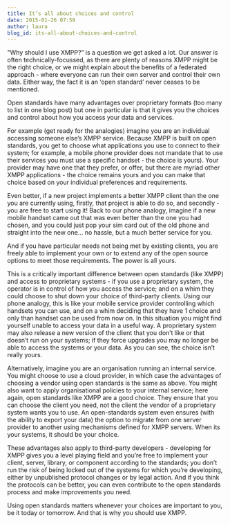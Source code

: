 ```yaml
---
title: It’s all about choices and control
date: 2015-01-26 07:59
author: laura
blog_id: its-all-about-choices-and-control
---
```


"Why should I use XMPP?” is a question we get asked a lot. Our answer is often technically-focussed, as there are plenty of reasons XMPP might be the right choice, or we might explain about the benefits of a federated approach - where everyone can run their own server and control their own data. Either way, the fact it is an ‘open standard’ never ceases to be mentioned.

Open standards have many advantages over proprietary formats (too many to list in one blog post) but one in particular is that it gives you the choices and control about how you access your data and services.

For example (get ready for the analogies) imagine you are an individual accessing someone else’s XMPP service. Because XMPP is built on open standards, you get to choose what applications you use to connect to their system; for example, a mobile phone provider does not mandate that to use their services you must use a specific handset - the choice is yours). Your provider may have one that they prefer, or offer, but there are myriad other XMPP applications - the choice remains yours and you can make that choice based on your individual preferences and requirements.

Even better, if a new project implements a better XMPP client than the one you are currently using, firstly, that project is able to do so, and secondly - you are free to start using it! Back to our phone analogy, imagine if a new mobile handset came out that was even better than the one you had chosen, and you could just pop your sim card out of the old phone and straight into the new one… no hassle, but a much better service for you.

And if you have particular needs not being met by existing clients, you are freely able to implement your own or to extend any of the open source options to meet those requirements. The power is all yours.

This is a critically important difference between open standards (like XMPP) and access to proprietary systems - if you use a proprietary system, the operator is in control of how you access the service; and on a whim they could choose to shut down your choice of third-party clients. Using our phone analogy, this is like your mobile service provider controlling which handsets you can use, and on a whim deciding that they have 1 choice and only than handset can be used from now on. In this situation you might find yourself unable to access your data in a useful way. A proprietary system may also release a new version of the client that you don’t like or that doesn’t run on your systems; if they force upgrades you may no longer be able to access the systems or your data. As you can see, the choice isn’t really yours.

Alternatively, imagine you are an organisation running an internal service. You might choose to use a cloud provider, in which case the advantages of choosing a vendor using open standards is the same as above. You might also want to apply organisational policies to your internal service; here again, open standards like XMPP are a good choice. They ensure that you can choose the client you need, not the client the vendor of a proprietary system wants you to use. An open-standards system even ensures (with the ability to export your data) the option to migrate from one server provider to another using mechanisms defined for XMPP servers. When its your systems, it should be your choice.

These advantages also apply to third-party developers - developing for XMPP gives you a level playing field and you’re free to implement your client, server, library, or component according to the standards; you don’t run the risk of being locked out of the systems for which you’re developing, either by unpublished protocol changes or by legal action. And if you think the protocols can be better, you can even contribute to the open standards process and make improvements you need.

Using open standards matters whenever your choices are important to you, be it today or tomorrow. And that is why you should use XMPP.
